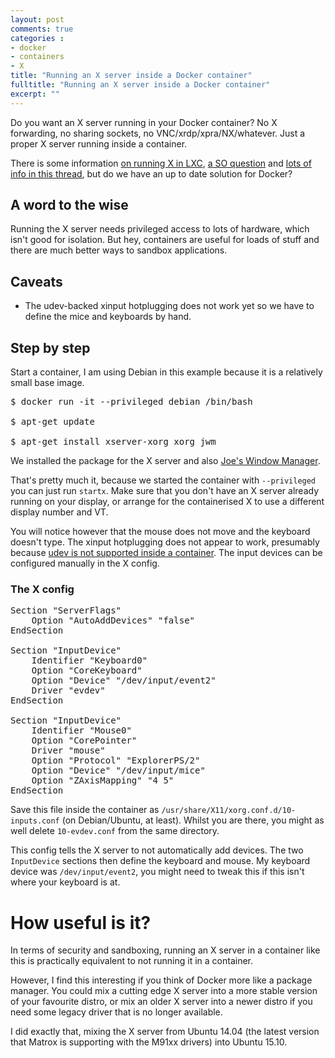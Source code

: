 ```yaml
---
layout: post
comments: true
categories : 
- docker
- containers
- X
title: "Running an X server inside a Docker container"
fulltitle: "Running an X server inside a Docker container"
excerpt: ""
---
```


Do you want an X server running in your Docker container? No X forwarding, no sharing sockets, no VNC/xrdp/xpra/NX/whatever. Just a proper X server running inside a container.

There is some information [on running X in LXC](https://mraw.org/blog/2011/04/05/Running_X_from_LXC/), [a SO question](http://stackoverflow.com/questions/26075741/starting-xserver-in-docker-ubuntu-container) and [lots of info in this thread](https://lists.linuxcontainers.org/pipermail/lxc-users/2010-August/000756.html), but do we have an up to date solution for Docker?

## A word to the wise

Running the X server needs privileged access to lots of hardware, which isn't good for isolation. But hey, containers are useful for loads of stuff and there are much better ways to sandbox applications.

## Caveats

- The udev-backed xinput hotplugging does not work yet so we have to define the mice and keyboards by hand.

## Step by step

Start a container, I am using Debian in this example because it is a relatively small base image.

<pre>
$ docker run -it --privileged debian /bin/bash

$ apt-get update

$ apt-get install xserver-xorg xorg jwm
</pre>

We installed the package for the X server and also [Joe's Window Manager](http://joewing.net/projects/jwm/).

That's pretty much it, because we started the container with `--privileged` you can just run `startx`. Make sure that you don't have an X server already running on your display, or arrange for the containerised X to use a different display number and VT.

You will notice however that the mouse does not move and the keyboard doesn't type. The xinput hotplugging does not appear to work, presumably because [udev is not supported inside a container](http://lists.freedesktop.org/archives/systemd-devel/2013-July/012347.html). The input devices can be configured manually in the X config.

### The X config

<pre>
Section "ServerFlags"
	Option "AutoAddDevices" "false"
EndSection

Section "InputDevice"
	Identifier "Keyboard0"
	Option "CoreKeyboard"
	Option "Device" "/dev/input/event2"
	Driver "evdev"
EndSection

Section "InputDevice"
	Identifier "Mouse0"
	Option "CorePointer"
	Driver "mouse"
	Option "Protocol" "ExplorerPS/2"
	Option "Device" "/dev/input/mice"
	Option "ZAxisMapping" "4 5"
EndSection
</pre>

Save this file inside the container as `/usr/share/X11/xorg.conf.d/10-inputs.conf` (on Debian/Ubuntu, at least). Whilst you are there, you might as well delete `10-evdev.conf` from the same directory.

This config tells the X server to not automatically add devices. The two `InputDevice` sections then define the keyboard and mouse. My keyboard device was `/dev/input/event2`, you might need to tweak this if this isn't where your keyboard is at.

# How useful is it?

In terms of security and sandboxing, running an X server in a container like this is practically equivalent to not running it in a container.

However, I find this interesting if you think of Docker more like a package manager. You could mix a cutting edge X server into a more stable version of your favourite distro, or mix an older X server into a newer distro if you need some legacy driver that is no longer available.

I did exactly that, mixing the X server from Ubuntu 14.04 (the latest version that Matrox is supporting with the M91xx drivers) into Ubuntu 15.10.
